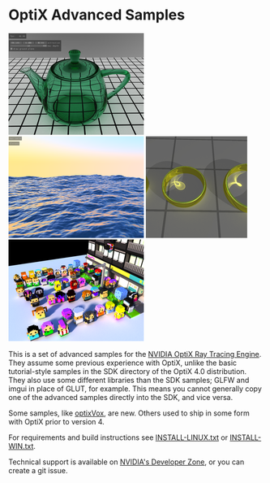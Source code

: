
OptiX Advanced Samples
======================

![Glass](./src/optixGlass/thumb.png)
![Ocean](./src/optixOcean/thumb.png)
![ProgressivePhotonMap](./src/optixProgressivePhotonMap/thumb.png)
![Vox](./src/optixVox/thumb.png)

This is a set of advanced samples for the [NVIDIA OptiX Ray Tracing Engine](https://developer.nvidia.com/optix).
They assume some previous experience with OptiX, unlike the basic
tutorial-style samples in the SDK directory of the OptiX 4.0 distribution.
They also use some different libraries than the SDK samples; GLFW and imgui in
place of GLUT, for example.  This means you cannot generally copy one of the
advanced samples directly into the SDK, and vice versa.

Some samples, like [optixVox](./src/optixVox), are new.  Others used to ship in some form with
OptiX prior to version 4.

For requirements and build instructions see [INSTALL-LINUX.txt](./INSTALL-LINUX.txt) or [INSTALL-WIN.txt](./INSTALL-WIN.txt).

Technical support is available on [NVIDIA's Developer Zone](https://devtalk.nvidia.com/default/board/90/), or 
you can create a git issue.

